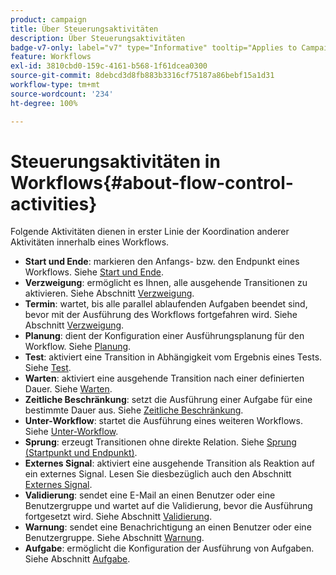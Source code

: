 ```yaml
---
product: campaign
title: Über Steuerungsaktivitäten
description: Über Steuerungsaktivitäten
badge-v7-only: label="v7" type="Informative" tooltip="Applies to Campaign Classic v7 only"
feature: Workflows
exl-id: 3810cbd0-159c-4161-b568-1f61dcea0300
source-git-commit: 8debcd3d8fb883b3316cf75187a86bebf15a1d31
workflow-type: tm+mt
source-wordcount: '234'
ht-degree: 100%

---
```


# Steuerungsaktivitäten in Workflows{#about-flow-control-activities}



Folgende Aktivitäten dienen in erster Linie der Koordination anderer Aktivitäten innerhalb eines Workflows.

* **Start und Ende**: markieren den Anfangs- bzw. den Endpunkt eines Workflows. Siehe [Start und Ende](start-and-end.md).
* **Verzweigung**: ermöglicht es Ihnen, alle ausgehende Transitionen zu aktivieren. Siehe Abschnitt [Verzweigung](fork.md).
* **Termin**: wartet, bis alle parallel ablaufenden Aufgaben beendet sind, bevor mit der Ausführung des Workflows fortgefahren wird. Siehe Abschnitt [Verzweigung](fork.md).
* **Planung**: dient der Konfiguration einer Ausführungsplanung für den Workflow. Siehe [Planung](scheduler.md).
* **Test**: aktiviert eine Transition in Abhängigkeit vom Ergebnis eines Tests. Siehe [Test](test.md).
* **Warten**: aktiviert eine ausgehende Transition nach einer definierten Dauer. Siehe [Warten](wait.md).
* **Zeitliche Beschränkung**: setzt die Ausführung einer Aufgabe für eine bestimmte Dauer aus. Siehe [Zeitliche Beschränkung](time-constraint.md).
* **Unter-Workflow**: startet die Ausführung eines weiteren Workflows. Siehe [Unter-Workflow](sub-workflow.md).
* **Sprung**: erzeugt Transitionen ohne direkte Relation. Siehe [Sprung (Startpunkt und Endpunkt)](jump--start-point-and-end-point-.md).
* **Externes Signal**: aktiviert eine ausgehende Transition als Reaktion auf ein externes Signal. Lesen Sie diesbezüglich auch den Abschnitt [Externes Signal](external-signal.md).
* **Validierung**: sendet eine E-Mail an einen Benutzer oder eine Benutzergruppe und wartet auf die Validierung, bevor die Ausführung fortgesetzt wird. Siehe Abschnitt [Validierung](approval.md).
* **Warnung**: sendet eine Benachrichtigung an einen Benutzer oder eine Benutzergruppe. Siehe Abschnitt [Warnung](alert.md).
* **Aufgabe**: ermöglicht die Konfiguration der Ausführung von Aufgaben. Siehe Abschnitt [Aufgabe](task.md).
